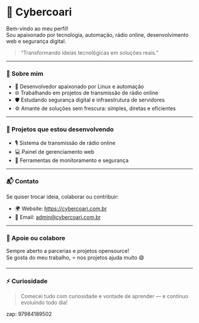 # 👾 Cybercoari

Bem-vindo ao meu perfil!  
Sou apaixonado por tecnologia, automação, rádio online, desenvolvimento web e segurança digital.

> “Transformando ideias tecnológicas em soluções reais.”

---

### 🚀 Sobre mim

- 🔧 Desenvolvedor apaixonado por Linux e automação
- 🌐 Trabalhando em projetos de transmissão de rádio online
- 🛡️ Estudando segurança digital e infraestrutura de servidores
- ⚙️ Amante de soluções sem frescura: simples, diretas e eficientes

---

### 📡 Projetos que estou desenvolvendo

- 🎙️ Sistema de transmissão de rádio online
- 💻 Painel de gerenciamento web
- 🔐 Ferramentas de monitoramento e segurança

---

### 📬 Contato

Se quiser trocar ideia, colaborar ou contribuir:

- 🌍 Website: https://cybercoari.com.br
- 📧 Email: admin@cybercoari.com.br

---

### 🤝 Apoie ou colabore

Sempre aberto a parcerias e projetos opensource!  
Se gosta do meu trabalho, ⭐ nos projetos ajuda muito 😄

---

### ⚡ Curiosidade

> Comecei tudo com curiosidade e vontade de aprender — e continuo evoluindo todo dia!

zap: 97984189502
